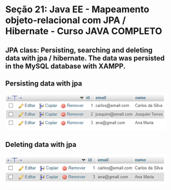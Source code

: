 # Seção 21: Java EE - Mapeamento objeto-relacional com JPA / Hibernate - Curso JAVA COMPLETO

## JPA class: Persisting, searching and deleting data with jpa / hibernate. The data was persisted in the MySQL database with XAMPP.

## Persisting data with jpa
![Persisting data - XAMPP](src/images/image1.png)

## Deleting data with jpa
![Deleting data - XAMPP](src/images/image2.png)